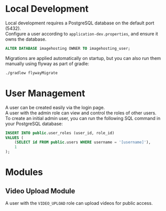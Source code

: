 # Local Development
Local development requires a PostgreSQL database on the default port (5432).  
Configure a user according to `application-dev.properties`, and ensure it owns the database.
```sql
ALTER DATABASE imagehosting OWNER TO imagehosting_user;
```

Migrations are applied automatically on startup, but you can also run them manually using flyway as part of gradle:
```bash
./gradlew flywayMigrate
```

# User Management
A user can be created easily via the login page.  
A user with the admin role can view and control the roles of other users.  
To create an initial admin user, you can run the following SQL command in your PostgreSQL database:

```sql
INSERT INTO public.user_roles (user_id, role_id)
VALUES (
    (SELECT id FROM public.users WHERE username = '[username]'),
    1
);
```

# Modules
## Video Upload Module
A user with the `VIDEO_UPLOAD` role can upload videos for public access. 